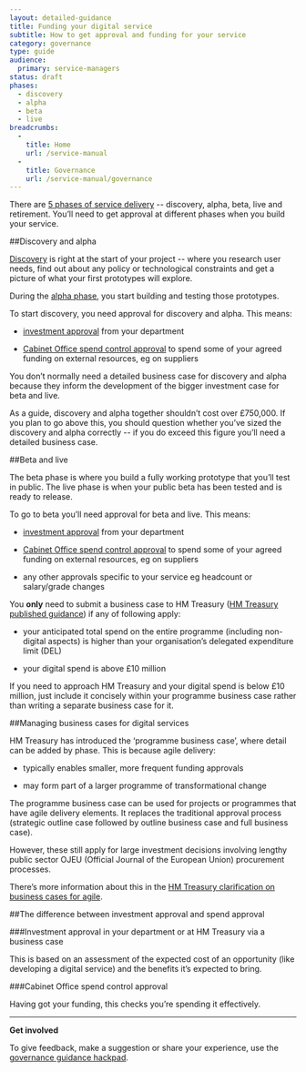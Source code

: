 ```yaml
---
layout: detailed-guidance
title: Funding your digital service
subtitle: How to get approval and funding for your service
category: governance
type: guide
audience:
  primary: service-managers
status: draft
phases:
  - discovery
  - alpha
  - beta
  - live
breadcrumbs:
  -
    title: Home
    url: /service-manual
  -
    title: Governance
    url: /service-manual/governance
---
```


There are [5 phases of service delivery](/service-manual/phases) -- discovery, alpha, beta, live and retirement. You’ll need to get approval at different phases when you build your service. 

##Discovery and alpha

[Discovery](/service-manual/phases/discovery) is right at the start of your project -- where you research user needs, find out about any policy or technological constraints and get a picture of what your first prototypes will explore.

During the [alpha phase](/service-manual/phases/alpha), you start building and testing those prototypes.

To start discovery, you need approval for discovery and alpha. This means:

* [investment approval](#investment-approval-in-your-department-or-at-hm-treasury-via-a-business-case) from your department

* [Cabinet Office spend control approval](#cabinet-office-spend-control-approval) to spend some of your agreed funding on external resources, eg on suppliers

You don’t normally need a detailed business case for discovery and alpha because they inform the development of the bigger investment case for beta and live.

As a guide, discovery and alpha together shouldn’t cost over £750,000. If you plan to go above this, you should question whether you’ve sized the discovery and alpha correctly -- if you do exceed this figure you’ll need a detailed business case.


##Beta and live

The beta phase is where you build a fully working prototype that you’ll test in public. The live phase is when your public beta has been tested and is ready to release.

To go to beta you’ll need approval for beta and live. This means:

* [investment approval](#investment-approval-in-your-department-or-at-hm-treasury-via-a-business-case) from your department

* [Cabinet Office spend control approval](#cabinet-office-spend-control-approval) to spend some of your agreed funding on external resources, eg on suppliers

* any other approvals specific to your service eg headcount or salary/grade changes

You **only** need to submit a business case to HM Treasury ([HM Treasury published guidance](https://www.gov.uk/government/publications/the-green-book-appraisal-and-evaluation-in-central-governent)) if any of following apply:

* your anticipated total spend on the entire programme (including non-digital aspects) is higher than your organisation’s delegated expenditure limit (DEL)

* your digital spend is above £10 million

If you need to approach HM Treasury and your digital spend is below £10 million, just include it concisely within your programme business case rather than writing a separate business case for it.

##Managing business cases for digital services

HM Treasury has introduced the ‘programme business case’, where detail can be added by phase. This is because agile delivery:

* typically enables smaller, more frequent funding approvals

* may form part of a larger programme of transformational change

The programme business case can be used for projects or programmes that have agile delivery elements. It replaces the traditional approval process (strategic outline case followed by outline business case and full business case).

However, these still apply for large investment decisions involving lengthy public sector OJEU (Official Journal of the European Union) procurement processes. 

There’s more information about this in the [HM Treasury clarification on business cases for agile](https://www.gov.uk/government/publications/the-green-book-appraisal-and-evaluation-in-central-governent/agile-systems-projects-a-clarification-of-business-case-guidance).

##The difference between investment approval and spend approval

###Investment approval in your department or at HM Treasury via a business case

This is based on an assessment of the expected cost of an opportunity (like developing a digital service) and the benefits it’s expected to bring. 

###Cabinet Office spend control approval

Having got your funding, this checks you’re spending it effectively.

<hr>

**Get involved**

To give feedback, make a suggestion or share your experience, use the [governance guidance hackpad](https://gds-governance-guidance.hackpad.com/Funding-your-digital-service-zuSsD3LefFv).
